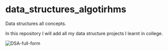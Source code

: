 # data_structures_algotirhms
Data structures all concepts.

In this repository I will add all my data structure projects I learnt in college.

![DSA-full-form](https://github.com/Siddharth-Lokhande/data_structures_algotirhms/assets/112503381/0e897415-be18-4703-b123-b40cf3e239fa)
